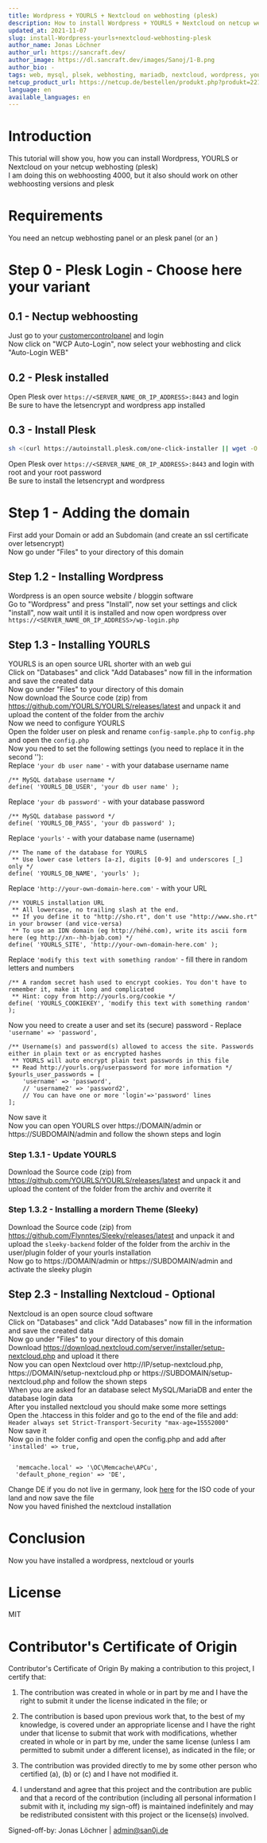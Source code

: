 ```yaml
---
title: Wordpress + YOURLS + Nextcloud on webhosting (plesk)
description: How to install Wordpress + YOURLS + Nextcloud on netcup webhosting (plesk)
updated_at: 2021-11-07
slug: install-Wordpress-yourls+nextcloud-webhosting-plesk
author_name: Jonas Löchner
author_url: https://sancraft.dev/
author_image: https://dl.sancraft.dev/images/Sanoj/1-B.png
author_bio: -
tags: web, mysql, plsek, webhosting, mariadb, nextcloud, wordpress, yourls
netcup_product_url: https://netcup.de/bestellen/produkt.php?produkt=2219
language: en
available_languages: en
---
```


# Introduction
This tutorial will show you, how you can install Wordpress, YOURLS or Nextcloud on your netcup webhosting (plesk) <br>
I am doing this on webhoosting 4000, but it also should work on other webhoosting versions and plesk

# Requirements
You need an netcup webhosting panel or an plesk panel (or an )

# Step 0 - Plesk Login - Choose here your variant

## 0.1 - Nectup webhoosting
Just go to your [customercontrolpanel](https://www.customercontrolpanel.de/) and login <br>
Now click on "WCP Auto-Login", now select your webhosting and click "Auto-Login WEB"

## 0.2 - Plesk installed
Open Plesk over `https://<SERVER_NAME_OR_IP_ADDRESS>:8443` and login <br>
Be sure to have the letsencrypt and wordpress app installed

## 0.3 - Install Plesk
```sh
sh <(curl https://autoinstall.plesk.com/one-click-installer || wget -O - https://autoinstall.plesk.com/one-click-installer)
```
Open Plesk over `https://<SERVER_NAME_OR_IP_ADDRESS>:8443` and login with root and your root password <br>
Be sure to install the letsencrypt and wordpress

# Step 1 - Adding the domain
First add your Domain or add an Subdomain (and create an ssl certificate over letsencrypt) <br>
Now go under "Files" to your directory of this domain

## Step 1.2 - Installing Wordpress
Wordpress is an open source website / bloggin software <br>
Go to "Wordpress" and press "Install", now set your settings and click "install", now wait until it is installed and now open wordpress over `https://<SERVER_NAME_OR_IP_ADDRESS>/wp-login.php`

## Step 1.3 - Installing YOURLS 
YOURLS is an open source URL shorter with an web gui <br>
Click on "Databases" and click "Add Databases" now fill in the information and save the created data <br>
Now go under "Files" to your directory of this domain <br>
Now download the Source code (zip) from https://github.com/YOURLS/YOURLS/releases/latest and unpack it and upload the content of the folder from the archiv <br>
Now we need to configure YOURLS <br>
Open the folder user on plesk and rename `config-sample.php` to `config.php` and open the `config.php` <br>
Now you need to set the following settings (you need to replace it in the second ''): <br>
Replace `'your db user name'` - with your database username name
```
/** MySQL database username */
define( 'YOURLS_DB_USER', 'your db user name' );
```
Replace `'your db password'` - with your database password
```
/** MySQL database password */
define( 'YOURLS_DB_PASS', 'your db password' );
```
Replace `'yourls'` - with your database name (username)
```
/** The name of the database for YOURLS
 ** Use lower case letters [a-z], digits [0-9] and underscores [_] only */
define( 'YOURLS_DB_NAME', 'yourls' );
```
Replace `'http://your-own-domain-here.com'` - with your URL
```
/** YOURLS installation URL
 ** All lowercase, no trailing slash at the end.
 ** If you define it to "http://sho.rt", don't use "http://www.sho.rt" in your browser (and vice-versa)
 ** To use an IDN domain (eg http://héhé.com), write its ascii form here (eg http://xn--hh-bjab.com) */
define( 'YOURLS_SITE', 'http://your-own-domain-here.com' );
```
Replace `'modify this text with something random'` - fill there in random letters and numbers
```
/** A random secret hash used to encrypt cookies. You don't have to remember it, make it long and complicated
 ** Hint: copy from http://yourls.org/cookie */
define( 'YOURLS_COOKIEKEY', 'modify this text with something random' );
```
Now you need to create a user and set its (secure) password - Replace `'username' => 'password', `
```
/** Username(s) and password(s) allowed to access the site. Passwords either in plain text or as encrypted hashes
 ** YOURLS will auto encrypt plain text passwords in this file
 ** Read http://yourls.org/userpassword for more information */
$yourls_user_passwords = [
	'username' => 'password',
	// 'username2' => 'password2',
	// You can have one or more 'login'=>'password' lines
];
```
Now save it <br/>
Now you can open YOURLS over https://DOMAIN/admin or https://SUBDOMAIN/admin and follow the shown steps and login

### Step 1.3.1 - Update YOURLS
Download the Source code (zip) from https://github.com/YOURLS/YOURLS/releases/latest and unpack it and upload the content of the folder from the archiv and overrite it

### Step 1.3.2 - Installing a mordern Theme (Sleeky)
Download the Source code (zip) from https://github.com/Flynntes/Sleeky/releases/latest and unpack it and upload the `sleeky-backend` folder of the folder from the archiv in the user/plugin folder of your yourls installation <br>
Now go to https://DOMAIN/admin or https://SUBDOMAIN/admin and activate the sleeky plugin

## Step 2.3 - Installing Nextcloud - Optional
Nextcloud is an open source cloud software <br>
Click on "Databases" and click "Add Databases" now fill in the information and save the created data <br>
Now go under "Files" to your directory of this domain <br>
Download https://download.nextcloud.com/server/installer/setup-nextcloud.php and upload it there <br>
Now you can open Nextcloud over http://IP/setup-nextcloud.php, https://DOMAIN/setup-nextcloud.php or https://SUBDOMAIN/setup-nextcloud.php and follow the shown steps <br>
When you are asked for an database select MySQL/MariaDB and enter the database login data <br>
After you installed nextcloud you should make some more settings <br>
Open the .htaccess in this folder and go to the end of the file and add: `Header always set Strict-Transport-Security "max-age=15552000"` <br>
Now save it <br/>
Now go in the folder config and open the config.php and add after `'installed' => true,`
```

  'memcache.local' => '\OC\Memcache\APCu',
  'default_phone_region' => 'DE',
```
Change DE if you do not live in germany, look [here](https://en.wikipedia.org/wiki/ISO_3166-1_alpha-2#Officially_assigned_code_elements) for the ISO code of your land and now save the file <br/>
Now you haved finished the nextcloud installation

# Conclusion
Now you have installed a wordpress, nextcloud or yourls <br>

# License
MIT

# Contributor's Certificate of Origin
Contributor's Certificate of Origin By making a contribution to this project, I certify that:

 1) The contribution was created in whole or in part by me and I have the right to submit it under the license indicated in the file; or

 2) The contribution is based upon previous work that, to the best of my knowledge, is covered under an appropriate license and I have the right under that license to submit that work with modifications, whether created in whole or in part by me, under the same license (unless I am permitted to submit under a different license), as indicated in the file; or

 3) The contribution was provided directly to me by some other person who certified (a), (b) or (c) and I have not modified it.

 4) I understand and agree that this project and the contribution are public and that a record of the contribution (including all personal information I submit with it, including my sign-off) is maintained indefinitely and may be redistributed consistent with this project or the license(s) involved.

Signed-off-by: Jonas Löchner | [admin@san0j.de](mailto:admin@san0j.de)
